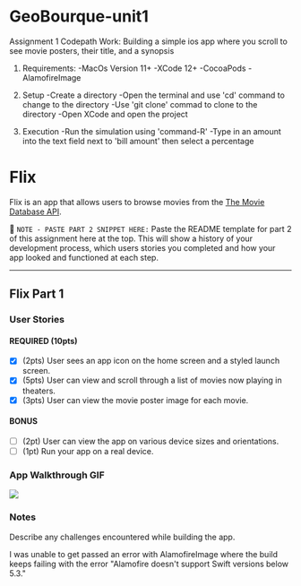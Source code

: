 # GeoBourque-unit1
Assignment 1 Codepath Work:
Building a simple ios app where you scroll to see movie posters, their title, and a synopsis

1. Requirements:
    -MacOs Version 11+
    -XCode 12+
    -CocoaPods
    -AlamofireImage

2. Setup
    -Create a directory
    -Open the terminal and use 'cd' command to change to the directory
    -Use 'git clone' commad to clone to the directory
    -Open XCode and open the project
    
3. Execution
    -Run the  simulation using 'command-R'
    -Type in an amount into the text field next to 'bill amount' then select a percentage

# Flix

Flix is an app that allows users to browse movies from the [The Movie Database API](http://docs.themoviedb.apiary.io/#).

📝 `NOTE - PASTE PART 2 SNIPPET HERE:` Paste the README template for part 2 of this assignment here at the top. This will show a history of your development process, which users stories you completed and how your app looked and functioned at each step.

---

## Flix Part 1

### User Stories

#### REQUIRED (10pts)
- [X] (2pts) User sees an app icon on the home screen and a styled launch screen.
- [X] (5pts) User can view and scroll through a list of movies now playing in theaters.
- [X] (3pts) User can view the movie poster image for each movie.

#### BONUS
- [ ] (2pt) User can view the app on various device sizes and orientations.
- [ ] (1pt) Run your app on a real device.

### App Walkthrough GIF

![](https://github.com/bourky/GeoBourque-unit1/blob/main/Screen_Recording_2022-09-06_at_9_58_11_PM_AdobeExpress.gif)

### Notes
Describe any challenges encountered while building the app.

I was unable to get passed an error with AlamofireImage where the build keeps failing with the error "Alamofire doesn't support Swift versions below 5.3."
